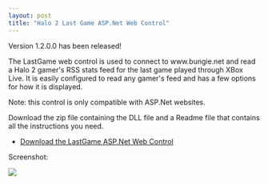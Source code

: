 ```yaml
---
layout: post
title: "Halo 2 Last Game ASP.Net Web Control"
---
```


<p>Version 1.2.0.0 has been released!</p>
<p>The LastGame web control is used to connect to www.bungie.net and read a Halo 2 gamer's RSS stats feed for the last game played through XBox Live. It is easily configured to read any gamer's feed and has a few options for how it is displayed. </p>
<p>Note: this control is only compatible with ASP.Net websites.</p>
<p>Download the zip file containing the DLL file and a&nbsp;Readme file that contains all the instructions you need.</p>
<ul> 
	<li><a href="http://www.kindohm.com/files/Kindohm.Halo2Stats.WebControls-v1.2.0.0.zip">Download the LastGame ASP.Net Web Control</a></li>
</ul> 
<p>Screenshot:</p>
<p><img src="http://www.kindohm.com/images/lastgamescreen.gif" border="0"> </p>
